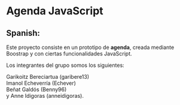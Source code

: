 # Agenda JavaScript

## Spanish:

Este proyecto consiste en un prototipo de **agenda**, creada mediante Boostrap y con ciertas funcionalidades JavaScript.

Los integrantes del grupo somos los siguientes: <br>

Garikoitz Bereciartua (garibere13) <br>
Imanol Echeverría (Echever) <br>
Beñat Galdós (Benny96) <br>
y Anne Idigoras (anneidigoras).

